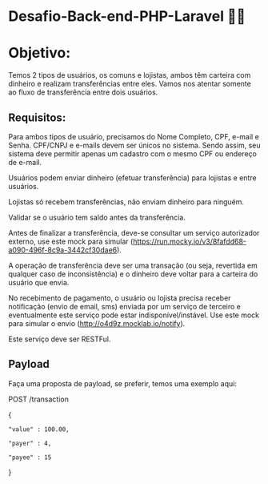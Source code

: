 # Desafio-Back-end-PHP-Laravel 💚🐘

<h1> Objetivo: </h1>
Temos 2 tipos de usuários, os comuns e lojistas, ambos têm carteira com dinheiro e realizam transferências entre eles. Vamos nos atentar somente ao fluxo de transferência entre dois usuários.

<h2> Requisitos: </h2>

Para ambos tipos de usuário, precisamos do Nome Completo, CPF, e-mail e Senha. CPF/CNPJ e e-mails devem ser únicos no sistema. Sendo assim, seu sistema deve permitir apenas um cadastro com o mesmo CPF ou endereço de e-mail.

Usuários podem enviar dinheiro (efetuar transferência) para lojistas e entre usuários.

Lojistas só recebem transferências, não enviam dinheiro para ninguém.

Validar se o usuário tem saldo antes da transferência.

Antes de finalizar a transferência, deve-se consultar um serviço autorizador externo, use este mock para simular (https://run.mocky.io/v3/8fafdd68-a090-496f-8c9a-3442cf30dae6).

A operação de transferência deve ser uma transação (ou seja, revertida em qualquer caso de inconsistência) e o dinheiro deve voltar para a carteira do usuário que envia.

No recebimento de pagamento, o usuário ou lojista precisa receber notificação (envio de email, sms) enviada por um serviço de terceiro e eventualmente este serviço pode estar indisponível/instável. Use este mock para simular o envio (http://o4d9z.mocklab.io/notify).

Este serviço deve ser RESTFul.

<h2> Payload </h2>
Faça uma proposta de payload, se preferir, temos uma exemplo aqui:

POST /transaction

{

    "value" : 100.00,
    
    "payer" : 4,
    
    "payee" : 15
    
}
